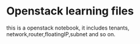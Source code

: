 # Openstack learning files
this is a openstack notebook, it includes tenants, network,router,floatingIP,subnet and so on.
